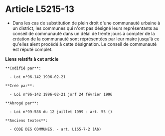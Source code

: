 # Article L5215-13

- Dans les cas de substitution de plein droit d'une communauté urbaine à un district, les communes qui n'ont pas désigné
leurs représentants au conseil de communauté dans un délai de trente jours à compter de la création de la communauté sont
réprésentées par leur maire jusqu'à ce qu'elles aient procédé à cette désignation. Le conseil de communauté est réputé
complet.

**Liens relatifs à cet article**

	**Codifié par**:

	  - Loi n°96-142 1996-02-21

	**Créé par**:

	  - Loi n°96-142 1996-02-21 jorf 24 février 1996

	**Abrogé par**:

	  - Loi n°99-586 du 12 juillet 1999 - art. 55 ()

	**Anciens textes**:

	  - CODE DES COMMUNES. - art. L165-7-2 (Ab)
